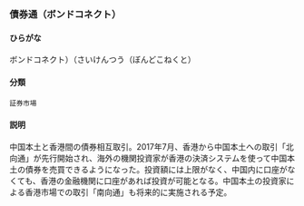 <div style="display:none;">

## [あ行](securities-terms?id=あ行)
## [か行](securities-terms?id=か行)
## [さ行](securities-terms?id=さ行)

</div>

### 債券通（ボンドコネクト）

#### ひらがな

ボンドコネクト）（さいけんつう（ぼんどこねくと）

#### 分類

`証券市場`

#### 説明

中国本土と香港間の債券相互取引。2017年7月、香港から中国本土への取引「北向通」が先行開始され、海外の機関投資家が香港の決済システムを使って中国本土の債券を売買できるようになった。投資額には上限がなく、中国内に口座がなくても、香港の金融機関に口座があれば投資が可能となる。中国本土の投資家による香港市場での取引「南向通」も将来的に実施される予定。

<div style="display:none;">

## [た行](securities-terms?id=た行)
## [な行](securities-terms?id=な行)
## [は行](securities-terms?id=は行)
## [ま行](securities-terms?id=ま行)
## [や行](securities-terms?id=や行)
## [ら行](securities-terms?id=ら行)
## [わ行](securities-terms?id=わ行)
## [英数字・記号](securities-terms?id=英数字・記号)

</div>

